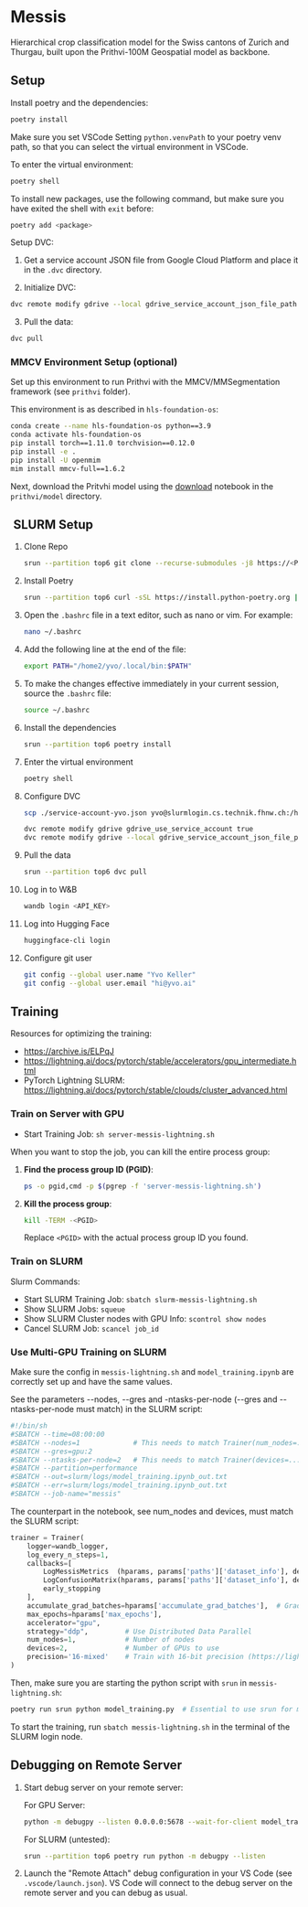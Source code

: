 # Messis

Hierarchical crop classification model for the Swiss cantons of Zurich and Thurgau, built upon the Prithvi-100M Geospatial model as backbone.

## Setup

Install poetry and the dependencies:

```bash
poetry install
```

Make sure you set VSCode Setting `python.venvPath` to your poetry venv path, so that you can select the virtual environment in VSCode.

To enter the virtual environment:

```bash
poetry shell
```

To install new packages, use the following command, but make sure you have exited the shell with `exit` before:

```bash
poetry add <package>
```

Setup DVC:

1. Get a service account JSON file from Google Cloud Platform and place it in the `.dvc` directory.

2. Initialize DVC:
```bash
dvc remote modify gdrive --local gdrive_service_account_json_file_path .dvc/service-account.json
```

3. Pull the data:
```bash
dvc pull
```


### MMCV Environment Setup (optional)

Set up this environment to run Prithvi with the MMCV/MMSegmentation framework (see `prithvi` folder).

This environment is as described in `hls-foundation-os`:

```bash
conda create --name hls-foundation-os python==3.9
conda activate hls-foundation-os
pip install torch==1.11.0 torchvision==0.12.0
pip install -e .
pip install -U openmim
mim install mmcv-full==1.6.2
```

Next, download the Pritvhi model using the [download](./prithvi/model/download.ipynb) notebook in the `prithvi/model` directory.

##  SLURM Setup

1. Clone Repo

    ```bash
    srun --partition top6 git clone --recurse-submodules -j8 https://<PAT>@github.com/Satellite-Based-Crop-Classification/messis.git
    ```

2. Install Poetry

    ```bash
    srun --partition top6 curl -sSL https://install.python-poetry.org | python3 -
    ```

3. Open the `.bashrc` file in a text editor, such as nano or vim. For example:

   ```bash
   nano ~/.bashrc
   ```

4. Add the following line at the end of the file:

   ```bash
   export PATH="/home2/yvo/.local/bin:$PATH"
   ```

5. To make the changes effective immediately in your current session, source the `.bashrc` file:

   ```bash
   source ~/.bashrc
   ```

6. Install the dependencies

    ```bash
    srun --partition top6 poetry install
    ```

7. Enter the virtual environment

    ```bash
    poetry shell
    ```

8. Configure DVC

    ```bash
    scp ./service-account-yvo.json yvo@slurmlogin.cs.technik.fhnw.ch:/home2/yvo/code/messis/.dvc/
    ```

    ```bash
    dvc remote modify gdrive gdrive_use_service_account true
    dvc remote modify gdrive --local gdrive_service_account_json_file_path .dvc/service-account-yvo.json
    ```

9. Pull the data

    ```bash
    srun --partition top6 dvc pull
    ```

10. Log in to W&B

    ```bash
    wandb login <API_KEY>
    ```

11. Log into Hugging Face

    ```bash
    huggingface-cli login
    ```

12. Configure git user

    ```bash
    git config --global user.name "Yvo Keller"
    git config --global user.email "hi@yvo.ai"
    ```

## Training

Resources for optimizing the training:
- https://archive.is/ELPqJ
- https://lightning.ai/docs/pytorch/stable/accelerators/gpu_intermediate.html
- PyTorch Lightning SLURM: https://lightning.ai/docs/pytorch/stable/clouds/cluster_advanced.html

### Train on Server with GPU

- Start Training Job: `sh server-messis-lightning.sh`

When you want to stop the job, you can kill the entire process group:

1. **Find the process group ID (PGID)**:

   ```sh
   ps -o pgid,cmd -p $(pgrep -f 'server-messis-lightning.sh')
   ```

2. **Kill the process group**:

   ```sh
   kill -TERM -<PGID>
   ```

   Replace `<PGID>` with the actual process group ID you found.

### Train on SLURM

Slurm Commands:
- Start SLURM Training Job: `sbatch slurm-messis-lightning.sh`
- Show SLURM Jobs: `squeue`
- Show SLURM Cluster nodes with GPU Info: `scontrol show nodes`
- Cancel SLURM Job: `scancel job_id`

### Use Multi-GPU Training on SLURM

Make sure the config in `messis-lightning.sh` and `model_training.ipynb` are correctly set up and have the same values.

See the parameters --nodes, --gres and -ntasks-per-node (--gres and --ntasks-per-node must match) in the SLURM script:

```bash
#!/bin/sh
#SBATCH --time=08:00:00
#SBATCH --nodes=1             # This needs to match Trainer(num_nodes=...)
#SBATCH --gres=gpu:2
#SBATCH --ntasks-per-node=2   # This needs to match Trainer(devices=...)
#SBATCH --partition=performance
#SBATCH --out=slurm/logs/model_training.ipynb_out.txt
#SBATCH --err=slurm/logs/model_training.ipynb_out.txt
#SBATCH --job-name="messis"
```

The counterpart in the notebook, see num_nodes and devices, must match the SLURM script:

```python
trainer = Trainer(
    logger=wandb_logger,
    log_every_n_steps=1,
    callbacks=[
        LogMessisMetrics  (hparams, params['paths']['dataset_info'], debug=False),
        LogConfusionMatrix(hparams, params['paths']['dataset_info'], debug=False),
        early_stopping
    ],
    accumulate_grad_batches=hparams['accumulate_grad_batches'],  # Gradient accumulation
    max_epochs=hparams['max_epochs'],
    accelerator="gpu",
    strategy="ddp",         # Use Distributed Data Parallel
    num_nodes=1,            # Number of nodes
    devices=2,              # Number of GPUs to use
    precision='16-mixed'    # Train with 16-bit precision (https://lightning.ai/docs/pytorch/stable/common/trainer.html#precision)
)
```

Then, make sure you are starting the python script with `srun` in `messis-lightning.sh`:

```bash
poetry run srun python model_training.py  # Essential to use srun for multi-GPU training!
```

To start the training, run `sbatch messis-lightning.sh` in the terminal of the SLURM login node.

## Debugging on Remote Server

1. Start debug server on your remote server: 

    For GPU Server:
    ```bash
    python -m debugpy --listen 0.0.0.0:5678 --wait-for-client model_training.py`
    ```

    For SLURM (untested):
    ```bash
    srun --partition top6 poetry run python -m debugpy --listen
    ```

2. Launch the "Remote Attach" debug configuration in your VS Code (see `.vscode/launch.json`). VS Code will connect to the debug server on the remote server and you can debug as usual.